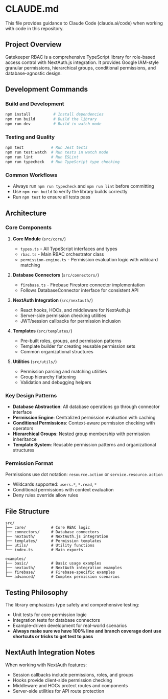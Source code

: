 # CLAUDE.md

This file provides guidance to Claude Code (claude.ai/code) when working with code in this repository.

## Project Overview

Gatekeeper RBAC is a comprehensive TypeScript library for role-based access control with NextAuth.js integration. It provides Google IAM-style granular permissions, hierarchical groups, conditional permissions, and database-agnostic design.

## Development Commands

### Build and Development
```bash
npm install          # Install dependencies
npm run build        # Build the library
npm run dev          # Build in watch mode
```

### Testing and Quality
```bash
npm test            # Run Jest tests
npm run test:watch  # Run tests in watch mode
npm run lint        # Run ESLint
npm run typecheck   # Run TypeScript type checking
```

### Common Workflows
- Always run `npm run typecheck` and `npm run lint` before committing
- Use `npm run build` to verify the library builds correctly
- Run `npm test` to ensure all tests pass

## Architecture

### Core Components

1. **Core Module** (`src/core/`)
   - `types.ts` - All TypeScript interfaces and types
   - `rbac.ts` - Main RBAC orchestrator class
   - `permission-engine.ts` - Permission evaluation logic with wildcard matching

2. **Database Connectors** (`src/connectors/`)
   - `firebase.ts` - Firebase Firestore connector implementation
   - Follows DatabaseConnector interface for consistent API

3. **NextAuth Integration** (`src/nextauth/`)
   - React hooks, HOCs, and middleware for NextAuth.js
   - Server-side permission checking utilities
   - JWT/session callbacks for permission inclusion

4. **Templates** (`src/templates/`)
   - Pre-built roles, groups, and permission patterns
   - Template builder for creating reusable permission sets
   - Common organizational structures

5. **Utilities** (`src/utils/`)
   - Permission parsing and matching utilities
   - Group hierarchy flattening
   - Validation and debugging helpers

### Key Design Patterns

- **Database Abstraction**: All database operations go through connector interface
- **Permission Engine**: Centralized permission evaluation with caching
- **Conditional Permissions**: Context-aware permission checking with operators
- **Hierarchical Groups**: Nested group membership with permission inheritance
- **Template System**: Reusable permission patterns and organizational structures

### Permission Format

Permissions use dot notation: `resource.action` or `service.resource.action`
- Wildcards supported: `users.*`, `*.read`, `*`
- Conditional permissions with context evaluation
- Deny rules override allow rules

## File Structure

```
src/
├── core/           # Core RBAC logic
├── connectors/     # Database connectors
├── nextauth/       # NextAuth.js integration
├── templates/      # Permission templates
├── utils/          # Utility functions
└── index.ts        # Main exports

examples/
├── basic/          # Basic usage examples
├── nextauth/       # NextAuth integration examples
├── firebase/       # Firebase-specific examples
└── advanced/       # Complex permission scenarios
```

## Testing Philosophy

The library emphasizes type safety and comprehensive testing:
- Unit tests for core permission logic
- Integration tests for database connectors
- Example-driven development for real-world scenarios
- **Always make sure we have 100% line and branch coverage dont use shortcuts or tricks to get test to pass**

## NextAuth Integration Notes

When working with NextAuth features:
- Session callbacks include permissions, roles, and groups
- Hooks provide client-side permission checking
- Middleware and HOCs protect routes and components
- Server-side utilities for API route protection